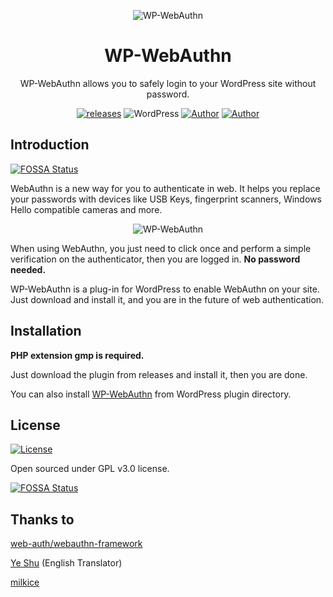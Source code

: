 <p align="center">
<img src="https://img.flyhigher.top/gh-wwa-logo.png" alt="WP-WebAuthn">
</p>

<h1 align="center">WP-WebAuthn</h1>


<p align="center">WP-WebAuthn allows you to safely login to your WordPress site without password.</p>

<p align="center"><a href="https://github.com/yrccondor/wp-webauthn/releases"><img alt="releases" src="https://img.shields.io/github/release/yrccondor/wp-webauthn.svg?style=flat-square"/></a>
<img alt="WordPress" src="https://img.shields.io/badge/WordPress-5.0%2B-blue.svg?style=flat-square"/>
<a href="https://axton.cc"><img alt="Author" src="https://img.shields.io/badge/author-Axton-red.svg?style=flat-square"/></a>
<a href="https://flyhigher.top"><img alt="Author" src="https://img.shields.io/badge/made%20with-%e2%9d%a4-ff69b4.svg?style=flat-square"/></a></p>

## Introduction
[![FOSSA Status](https://app.fossa.io/api/projects/git%2Bgithub.com%2Fyrccondor%2Fwp-webauthn.svg?type=shield)](https://app.fossa.io/projects/git%2Bgithub.com%2Fyrccondor%2Fwp-webauthn?ref=badge_shield)


WebAuthn is a new way for you to authenticate in web. It helps you replace your passwords with devices like USB Keys, fingerprint scanners, Windows Hello compatible cameras and more.

<p align="center">
<img src="https://img.flyhigher.top/gh-wwa-win-hello.png" alt="WP-WebAuthn">
</p>

When using WebAuthn, you just need to click once and perform a simple verification on the authenticator, then you are logged in. **No password needed.**

WP-WebAuthn is a plug-in for WordPress to enable WebAuthn on your site. Just download and install it, and you are in the future of web authentication.

## Installation

**PHP extension gmp is required.**

Just download the plugin from releases and install it, then you are done.

You can also install [WP-WebAuthn](https://wordpress.org/plugins/wp-webauthn/) from WordPress plugin directory.

## License

<a href="https://github.com/yrccondor/wp-webauthn/blob/master/LICENSE"><img alt="License" src="https://img.shields.io/badge/license-GPL%20V3.0-orange.svg?style=flat-square"/></a>

Open sourced under GPL v3.0 license.


[![FOSSA Status](https://app.fossa.io/api/projects/git%2Bgithub.com%2Fyrccondor%2Fwp-webauthn.svg?type=large)](https://app.fossa.io/projects/git%2Bgithub.com%2Fyrccondor%2Fwp-webauthn?ref=badge_large)

## Thanks to

[web-auth/webauthn-framework](https://github.com/web-auth/webauthn-framework)

[Ye Shu](https://github.com/yechs) (English Translator)

[milkice](https://github.com/milkice233)
